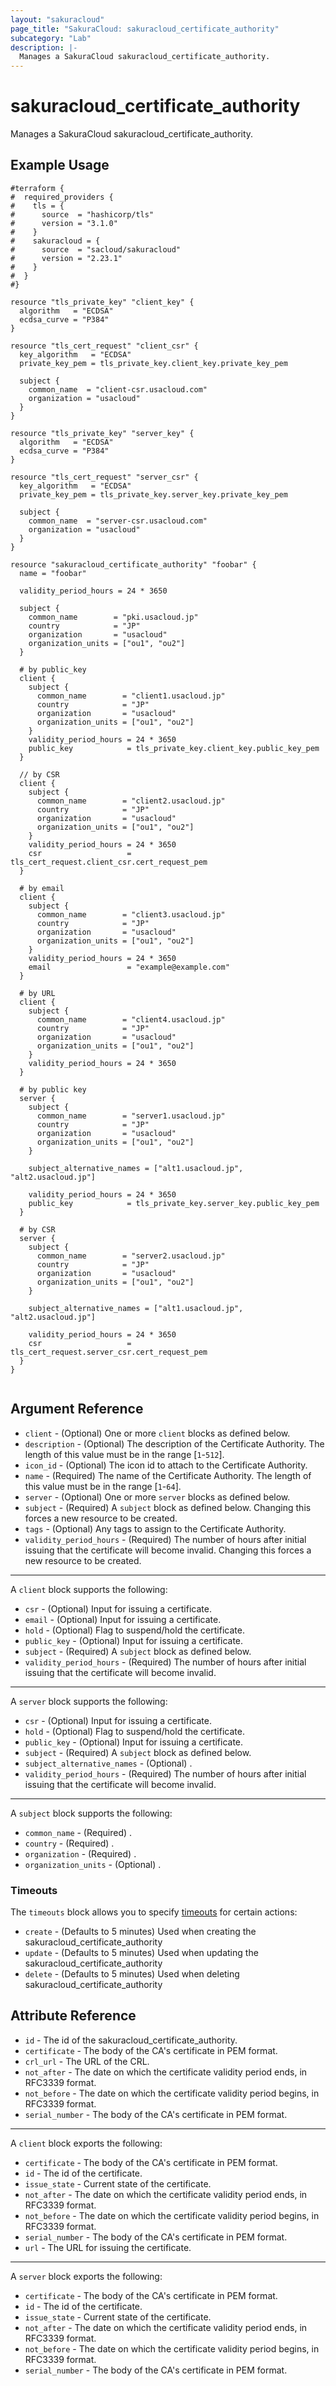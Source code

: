 ```yaml
---
layout: "sakuracloud"
page_title: "SakuraCloud: sakuracloud_certificate_authority"
subcategory: "Lab"
description: |-
  Manages a SakuraCloud sakuracloud_certificate_authority.
---
```


# sakuracloud_certificate_authority

Manages a SakuraCloud sakuracloud_certificate_authority.

## Example Usage

```hcl
#terraform {
#  required_providers {
#    tls = {
#      source  = "hashicorp/tls"
#      version = "3.1.0"
#    }
#    sakuracloud = {
#      source  = "sacloud/sakuracloud"
#      version = "2.23.1"
#    }
#  }
#}

resource "tls_private_key" "client_key" {
  algorithm   = "ECDSA"
  ecdsa_curve = "P384"
}

resource "tls_cert_request" "client_csr" {
  key_algorithm   = "ECDSA"
  private_key_pem = tls_private_key.client_key.private_key_pem

  subject {
    common_name  = "client-csr.usacloud.com"
    organization = "usacloud"
  }
}

resource "tls_private_key" "server_key" {
  algorithm   = "ECDSA"
  ecdsa_curve = "P384"
}

resource "tls_cert_request" "server_csr" {
  key_algorithm   = "ECDSA"
  private_key_pem = tls_private_key.server_key.private_key_pem

  subject {
    common_name  = "server-csr.usacloud.com"
    organization = "usacloud"
  }
}

resource "sakuracloud_certificate_authority" "foobar" {
  name = "foobar"

  validity_period_hours = 24 * 3650

  subject {
    common_name        = "pki.usacloud.jp"
    country            = "JP"
    organization       = "usacloud"
    organization_units = ["ou1", "ou2"]
  }

  # by public_key
  client {
    subject {
      common_name        = "client1.usacloud.jp"
      country            = "JP"
      organization       = "usacloud"
      organization_units = ["ou1", "ou2"]
    }
    validity_period_hours = 24 * 3650
    public_key            = tls_private_key.client_key.public_key_pem
  }

  // by CSR
  client {
    subject {
      common_name        = "client2.usacloud.jp"
      country            = "JP"
      organization       = "usacloud"
      organization_units = ["ou1", "ou2"]
    }
    validity_period_hours = 24 * 3650
    csr                   = tls_cert_request.client_csr.cert_request_pem
  }

  # by email
  client {
    subject {
      common_name        = "client3.usacloud.jp"
      country            = "JP"
      organization       = "usacloud"
      organization_units = ["ou1", "ou2"]
    }
    validity_period_hours = 24 * 3650
    email                 = "example@example.com"
  }

  # by URL
  client {
    subject {
      common_name        = "client4.usacloud.jp"
      country            = "JP"
      organization       = "usacloud"
      organization_units = ["ou1", "ou2"]
    }
    validity_period_hours = 24 * 3650
  }

  # by public key
  server {
    subject {
      common_name        = "server1.usacloud.jp"
      country            = "JP"
      organization       = "usacloud"
      organization_units = ["ou1", "ou2"]
    }

    subject_alternative_names = ["alt1.usacloud.jp", "alt2.usacloud.jp"]

    validity_period_hours = 24 * 3650
    public_key            = tls_private_key.server_key.public_key_pem
  }

  # by CSR
  server {
    subject {
      common_name        = "server2.usacloud.jp"
      country            = "JP"
      organization       = "usacloud"
      organization_units = ["ou1", "ou2"]
    }

    subject_alternative_names = ["alt1.usacloud.jp", "alt2.usacloud.jp"]

    validity_period_hours = 24 * 3650
    csr                   = tls_cert_request.server_csr.cert_request_pem
  }
}


```
## Argument Reference

* `client` - (Optional) One or more `client` blocks as defined below.
* `description` - (Optional) The description of the Certificate Authority. The length of this value must be in the range [`1`-`512`].
* `icon_id` - (Optional) The icon id to attach to the Certificate Authority.
* `name` - (Required) The name of the Certificate Authority. The length of this value must be in the range [`1`-`64`].
* `server` - (Optional) One or more `server` blocks as defined below.
* `subject` - (Required) A `subject` block as defined below. Changing this forces a new resource to be created.
* `tags` - (Optional) Any tags to assign to the Certificate Authority.
* `validity_period_hours` - (Required) The number of hours after initial issuing that the certificate will become invalid. Changing this forces a new resource to be created.


---

A `client` block supports the following:

* `csr` - (Optional) Input for issuing a certificate.
* `email` - (Optional) Input for issuing a certificate.
* `hold` - (Optional) Flag to suspend/hold the certificate.
* `public_key` - (Optional) Input for issuing a certificate.
* `subject` - (Required) A `subject` block as defined below.
* `validity_period_hours` - (Required) The number of hours after initial issuing that the certificate will become invalid.

---

A `server` block supports the following:

* `csr` - (Optional) Input for issuing a certificate.
* `hold` - (Optional) Flag to suspend/hold the certificate.
* `public_key` - (Optional) Input for issuing a certificate.
* `subject` - (Required) A `subject` block as defined below.
* `subject_alternative_names` - (Optional) .
* `validity_period_hours` - (Required) The number of hours after initial issuing that the certificate will become invalid.

---

A `subject` block supports the following:

* `common_name` - (Required) .
* `country` - (Required) .
* `organization` - (Required) .
* `organization_units` - (Optional) .


### Timeouts

The `timeouts` block allows you to specify [timeouts](https://www.terraform.io/docs/configuration/resources.html#operation-timeouts) for certain actions:

* `create` - (Defaults to 5 minutes) Used when creating the sakuracloud_certificate_authority
* `update` - (Defaults to 5 minutes) Used when updating the sakuracloud_certificate_authority
* `delete` - (Defaults to 5 minutes) Used when deleting sakuracloud_certificate_authority



## Attribute Reference

* `id` - The id of the sakuracloud_certificate_authority.
* `certificate` - The body of the CA's certificate in PEM format.
* `crl_url` - The URL of the CRL.
* `not_after` - The date on which the certificate validity period ends, in RFC3339 format.
* `not_before` - The date on which the certificate validity period begins, in RFC3339 format.
* `serial_number` - The body of the CA's certificate in PEM format.


---

A `client` block exports the following:

* `certificate` - The body of the CA's certificate in PEM format.
* `id` - The id of the certificate.
* `issue_state` - Current state of the certificate.
* `not_after` - The date on which the certificate validity period ends, in RFC3339 format.
* `not_before` - The date on which the certificate validity period begins, in RFC3339 format.
* `serial_number` - The body of the CA's certificate in PEM format.
* `url` - The URL for issuing the certificate.

---

A `server` block exports the following:

* `certificate` - The body of the CA's certificate in PEM format.
* `id` - The id of the certificate.
* `issue_state` - Current state of the certificate.
* `not_after` - The date on which the certificate validity period ends, in RFC3339 format.
* `not_before` - The date on which the certificate validity period begins, in RFC3339 format.
* `serial_number` - The body of the CA's certificate in PEM format.


